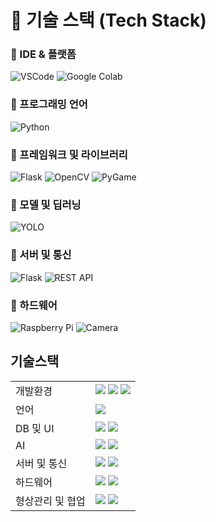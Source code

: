 # 🚀 기술 스택 (Tech Stack)

### 📌 IDE & 플랫폼
![VSCode](https://img.shields.io/badge/IDE-VSCode-blue?logo=visualstudiocode&logoColor=white)
![Google Colab](https://img.shields.io/badge/Platform-Google%20Colab-orange?logo=googlecolab&logoColor=white)

### 📌 프로그래밍 언어
![Python](https://img.shields.io/badge/Language-Python-blue?logo=python&logoColor=white)

### 📌 프레임워크 및 라이브러리
![Flask](https://img.shields.io/badge/Framework-Flask-black?logo=flask&logoColor=white)
![OpenCV](https://img.shields.io/badge/Library-OpenCV-green?logo=opencv&logoColor=white)
![PyGame](https://img.shields.io/badge/Library-PyGame-lightgreen?logo=python&logoColor=white)

### 📌 모델 및 딥러닝
![YOLO](https://img.shields.io/badge/Model-YOLOv8-red?logo=ultralytics&logoColor=white)

### 📌 서버 및 통신
![Flask](https://img.shields.io/badge/Server-Flask-black?logo=flask&logoColor=white)
![REST API](https://img.shields.io/badge/Communication-REST%20API-yellow?logo=api&logoColor=white)

### 📌 하드웨어
![Raspberry Pi](https://img.shields.io/badge/Hardware-Raspberry%20Pi-lightblue?logo=raspberrypi&logoColor=white)
![Camera](https://img.shields.io/badge/Device-Camera-lightblue)




## 기술스택
|   |   |
|---|---|
|개발환경|<img src="https://img.shields.io/badge/Ubuntu-E95420?style=for-the-badge&logo=ubuntu&logoColor=white"> <img src="https://img.shields.io/badge/Visual%20Studio%20Code-007ACC?style=for-the-badge&logo=visualstudiocode&logoColor=white"> <img src="https://img.shields.io/badge/Google%20Colab-F9AB00?style=for-the-badge&logo=googlecolab&logoColor=white">|
|언어|<img src="https://img.shields.io/badge/Python-3776AB?style=for-the-badge&logo=python&logoColor=white">|
|DB 및 UI|<img src="https://img.shields.io/badge/MySQL-4479A1?style=for-the-badge&logo=mysql&logoColor=white"> <img src="https://img.shields.io/badge/OpenCV-5C3EE8?style=for-the-badge&logo=opencv&logoColor=white">|
|AI|<img src="https://img.shields.io/badge/YOLOv8-EE4C2C?style=for-the-badge&logo=ultralytics&logoColor=white"> <img src="https://img.shields.io/badge/PyTorch-EE4C2C?style=for-the-badge&logo=pytorch&logoColor=white">|
|서버 및 통신|<img src="https://img.shields.io/badge/Flask-000000?style=for-the-badge&logo=flask&logoColor=white"> <img src="https://img.shields.io/badge/REST%20API-FF6F00?style=for-the-badge&logo=api&logoColor=white">|
|하드웨어|<img src="https://img.shields.io/badge/Raspberry%20Pi-A22846?style=for-the-badge&logo=raspberrypi&logoColor=white"> <img src="https://img.shields.io/badge/Camera-lightblue?style=for-the-badge">|
|형상관리 및 협업|<img src="https://img.shields.io/badge/GitHub-181717?style=for-the-badge&logo=github&logoColor=white"> <img src="https://img.shields.io/badge/Slack-4A154B?style=for-the-badge&logo=slack&logoColor=white">|
